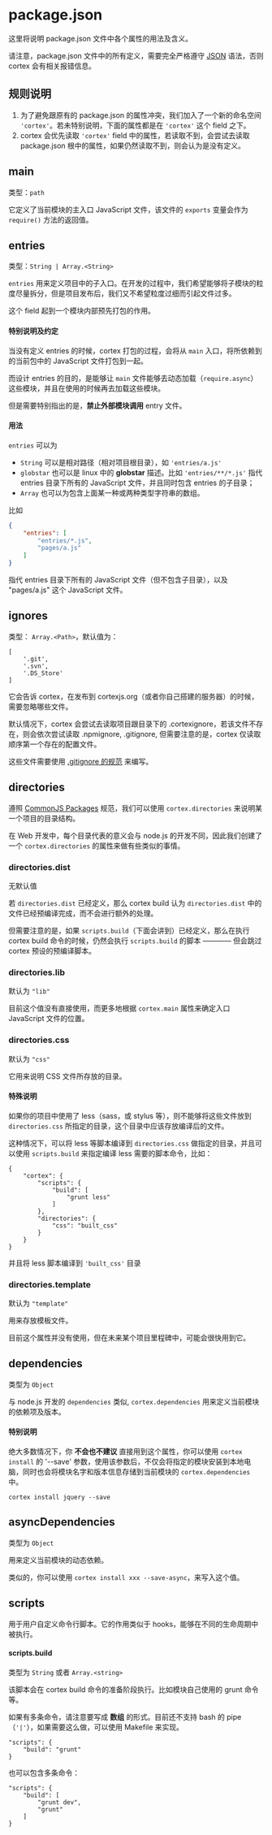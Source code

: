 # package.json

这里将说明 package.json 文件中各个属性的用法及含义。

请注意，package.json 文件中的所有定义，需要完全严格遵守 [JSON](http://www.json.org/) 语法，否则 cortex 会有相关报错信息。

## 规则说明

1. 为了避免跟原有的 package.json 的属性冲突，我们加入了一个新的命名空间 `'cortex'`。若未特别说明，下面的属性都是在 `'cortex'` 这个 field 之下。
2. cortex 会优先读取 `'cortex'` field 中的属性，若读取不到，会尝试去读取 package.json 根中的属性，如果仍然读取不到，则会认为是没有定义。


## main

类型：`path`

它定义了当前模块的主入口 JavaScript 文件，该文件的 `exports` 变量会作为 `require()` 方法的返回值。 

## entries

类型：`String | Array.<String>`

`entries` 用来定义项目中的子入口。在开发的过程中，我们希望能够将子模块的粒度尽量拆分，但是项目发布后，我们又不希望粒度过细而引起文件过多。

这个 field 起到一个模块内部预先打包的作用。

#### 特别说明及约定

当没有定义 entries 的时候，cortex 打包的过程，会将从 `main` 入口，将所依赖到的当前包中的 JavaScript 文件打包到一起。

而设计 entries 的目的，是能够让 `main` 文件能够去动态加载（`require.async`）这些模块，并且在使用的时候再去加载这些模块。

但是需要特别指出的是，**禁止外部模块调用** entry 文件。

#### 用法

`entries` 可以为

- `String` 可以是相对路径（相对项目根目录），如 `'entries/a.js'`
- `globstar` 也可以是 linux 中的 **globstar** 描述。比如 `'entries/**/*.js'` 指代 entries 目录下所有的 JavaScript 文件，并且同时包含 entries 的子目录；
- `Array` 也可以为包含上面某一种或两种类型字符串的数组。

比如 

```json
{
	"entries": [
		"entries/*.js", 
		"pages/a.js"
	]
} 
```
		
指代 entries 目录下所有的 JavaScript 文件（但不包含子目录），以及 "pages/a.js" 这个 JavaScript 文件。


## ignores

类型： `Array.<Path>`，默认值为：

	[
		'.git',
        '.svn',
        '.DS_Store'
	]

它会告诉 cortex，在发布到 cortexjs.org（或者你自己搭建的服务器）的时候，需要忽略哪些文件。

默认情况下，cortex 会尝试去读取项目跟目录下的 .cortexignore，若该文件不存在，则会依次尝试读取 .npmignore, .gitignore, 但需要注意的是，cortex 仅读取顺序第一个存在的配置文件。

这些文件需要使用 [.gitignore 的规范](http://git-scm.com/docs/gitignore) 来编写。


## directories

遵照 [CommonJS Packages](http://wiki.commonjs.org/wiki/Packages/1.0) 规范，我们可以使用 `cortex.directories` 来说明某一个项目的目录结构。

在 Web 开发中，每个目录代表的意义会与 node.js 的开发不同，因此我们创建了一个 `cortex.directories` 的属性来做有些类似的事情。

### directories.dist

无默认值

若 `directories.dist` 已经定义，那么 cortex build 认为 `directories.dist` 中的文件已经预编译完成，而不会进行额外的处理。

但需要注意的是，如果 `scripts.build`（下面会讲到）已经定义，那么在执行 cortex build 命令的时候，仍然会执行 `scripts.build` 的脚本 ———— 但会跳过 cortex 预设的预编译脚本。

### directories.lib

默认为 `"lib"`

目前这个值没有直接使用，而更多地根据 `cortex.main` 属性来确定入口 JavaScript 文件的位置。

### directories.css

默认为 `"css"`

它用来说明 CSS 文件所存放的目录。

#### 特殊说明

如果你的项目中使用了 less（sass，或 stylus 等），则不能够将这些文件放到 `directories.css` 所指定的目录，这个目录中应该存放编译后的文件。

这种情况下，可以将 less 等脚本编译到 `directories.css` 做指定的目录，并且可以使用 `scripts.build` 来指定编译 less 需要的脚本命令，比如：

```
{
	"cortex": {
		"scripts": {
			"build": [
				"grunt less"
			]
		},
		"directories": {
			"css": "built_css"
		}
	}
}
```

并且将 less 脚本编译到 `'built_css'` 目录

### directories.template

默认为 `"template"`

用来存放模板文件。

目前这个属性并没有使用，但在未来某个项目里程碑中，可能会很快用到它。

## dependencies

类型为 `Object`

与 node.js 开发的 `dependencies` 类似, `cortex.dependencies` 用来定义当前模块的依赖项及版本。

#### 特别说明

绝大多数情况下，你 **不会也不建议** 直接用到这个属性，你可以使用 `cortex install` 的 '--save' 参数，使用该参数后，不仅会将指定的模块安装到本地电脑，同时也会将模块名字和版本信息存储到当前模块的 `cortex.dependencies` 中。

```
cortex install jquery --save
```

## asyncDependencies

类型为 `Object`

用来定义当前模块的动态依赖。

类似的，你可以使用 `cortex install xxx --save-async`，来写入这个值。


## scripts

用于用户自定义命令行脚本。它的作用类似于 hooks，能够在不同的生命周期中被执行。

#### scripts.build

类型为 `String` 或者 `Array.<string>`

该脚本会在 cortex build 命令的准备阶段执行。比如模块自己使用的 grunt 命令等。

如果有多条命令，请注意要写成 **数组** 的形式。目前还不支持 bash 的 pipe（`'|'`），如果需要这么做，可以使用 Makefile 来实现。

```
"scripts": {
    "build": "grunt"
}
```

也可以包含多条命令：

```
"scripts": {
    "build": [
        "grunt dev",
        "grunt"
    ]
}
```